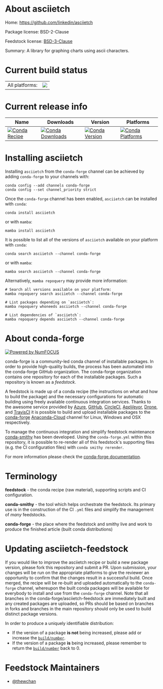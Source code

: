 About asciietch
===============

Home: https://github.com/linkedin/asciietch

Package license: BSD-2-Clause

Feedstock license: [BSD-3-Clause](https://github.com/conda-forge/asciietch-feedstock/blob/main/LICENSE.txt)

Summary: A library for graphing charts using ascii characters.

Current build status
====================


<table><tr><td>All platforms:</td>
    <td>
      <a href="https://dev.azure.com/conda-forge/feedstock-builds/_build/latest?definitionId=17119&branchName=main">
        <img src="https://dev.azure.com/conda-forge/feedstock-builds/_apis/build/status/asciietch-feedstock?branchName=main">
      </a>
    </td>
  </tr>
</table>

Current release info
====================

| Name | Downloads | Version | Platforms |
| --- | --- | --- | --- |
| [![Conda Recipe](https://img.shields.io/badge/recipe-asciietch-green.svg)](https://anaconda.org/conda-forge/asciietch) | [![Conda Downloads](https://img.shields.io/conda/dn/conda-forge/asciietch.svg)](https://anaconda.org/conda-forge/asciietch) | [![Conda Version](https://img.shields.io/conda/vn/conda-forge/asciietch.svg)](https://anaconda.org/conda-forge/asciietch) | [![Conda Platforms](https://img.shields.io/conda/pn/conda-forge/asciietch.svg)](https://anaconda.org/conda-forge/asciietch) |

Installing asciietch
====================

Installing `asciietch` from the `conda-forge` channel can be achieved by adding `conda-forge` to your channels with:

```
conda config --add channels conda-forge
conda config --set channel_priority strict
```

Once the `conda-forge` channel has been enabled, `asciietch` can be installed with `conda`:

```
conda install asciietch
```

or with `mamba`:

```
mamba install asciietch
```

It is possible to list all of the versions of `asciietch` available on your platform with `conda`:

```
conda search asciietch --channel conda-forge
```

or with `mamba`:

```
mamba search asciietch --channel conda-forge
```

Alternatively, `mamba repoquery` may provide more information:

```
# Search all versions available on your platform:
mamba repoquery search asciietch --channel conda-forge

# List packages depending on `asciietch`:
mamba repoquery whoneeds asciietch --channel conda-forge

# List dependencies of `asciietch`:
mamba repoquery depends asciietch --channel conda-forge
```


About conda-forge
=================

[![Powered by
NumFOCUS](https://img.shields.io/badge/powered%20by-NumFOCUS-orange.svg?style=flat&colorA=E1523D&colorB=007D8A)](https://numfocus.org)

conda-forge is a community-led conda channel of installable packages.
In order to provide high-quality builds, the process has been automated into the
conda-forge GitHub organization. The conda-forge organization contains one repository
for each of the installable packages. Such a repository is known as a *feedstock*.

A feedstock is made up of a conda recipe (the instructions on what and how to build
the package) and the necessary configurations for automatic building using freely
available continuous integration services. Thanks to the awesome service provided by
[Azure](https://azure.microsoft.com/en-us/services/devops/), [GitHub](https://github.com/),
[CircleCI](https://circleci.com/), [AppVeyor](https://www.appveyor.com/),
[Drone](https://cloud.drone.io/welcome), and [TravisCI](https://travis-ci.com/)
it is possible to build and upload installable packages to the
[conda-forge](https://anaconda.org/conda-forge) [Anaconda-Cloud](https://anaconda.org/)
channel for Linux, Windows and OSX respectively.

To manage the continuous integration and simplify feedstock maintenance
[conda-smithy](https://github.com/conda-forge/conda-smithy) has been developed.
Using the ``conda-forge.yml`` within this repository, it is possible to re-render all of
this feedstock's supporting files (e.g. the CI configuration files) with ``conda smithy rerender``.

For more information please check the [conda-forge documentation](https://conda-forge.org/docs/).

Terminology
===========

**feedstock** - the conda recipe (raw material), supporting scripts and CI configuration.

**conda-smithy** - the tool which helps orchestrate the feedstock.
                   Its primary use is in the construction of the CI ``.yml`` files
                   and simplify the management of *many* feedstocks.

**conda-forge** - the place where the feedstock and smithy live and work to
                  produce the finished article (built conda distributions)


Updating asciietch-feedstock
============================

If you would like to improve the asciietch recipe or build a new
package version, please fork this repository and submit a PR. Upon submission,
your changes will be run on the appropriate platforms to give the reviewer an
opportunity to confirm that the changes result in a successful build. Once
merged, the recipe will be re-built and uploaded automatically to the
`conda-forge` channel, whereupon the built conda packages will be available for
everybody to install and use from the `conda-forge` channel.
Note that all branches in the conda-forge/asciietch-feedstock are
immediately built and any created packages are uploaded, so PRs should be based
on branches in forks and branches in the main repository should only be used to
build distinct package versions.

In order to produce a uniquely identifiable distribution:
 * If the version of a package **is not** being increased, please add or increase
   the [``build/number``](https://docs.conda.io/projects/conda-build/en/latest/resources/define-metadata.html#build-number-and-string).
 * If the version of a package **is** being increased, please remember to return
   the [``build/number``](https://docs.conda.io/projects/conda-build/en/latest/resources/define-metadata.html#build-number-and-string)
   back to 0.

Feedstock Maintainers
=====================

* [@thewchan](https://github.com/thewchan/)

